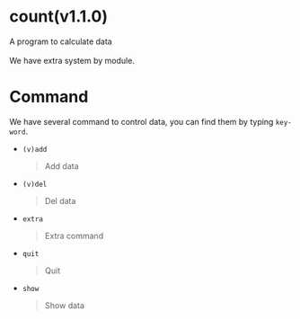 # count(v1.1.0)
  A program to calculate data<br><br>
  We have extra system by module.

# Command
  We have several command to control data, you can find them by typing `key-word`.
  * `(v)add`
    > Add data
  * `(v)del`
    > Del data
  * `extra`
    > Extra command
  * `quit`
    > Quit
  * `show`
    > Show data
